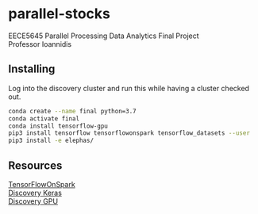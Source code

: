 # parallel-stocks
EECE5645 Parallel Processing Data Analytics Final Project  
Professor Ioannidis

## Installing

Log into the discovery cluster and run this while having a cluster checked out.

``` bash
conda create --name final python=3.7
conda activate final
conda install tensorflow-gpu
pip3 install tensorflow tensorflowonspark tensorflow_datasets --user
pip3 install -e elephas/
```

## Resources

[TensorFlowOnSpark](https://github.com/yahoo/TensorFlowOnSpark)  
[Discovery Keras](https://github.com/neu-spiral/Discovery-Cluster/wiki/keras)  
[Discovery GPU](https://github.com/neu-spiral/Discovery-Cluster/wiki/batch-mode)
